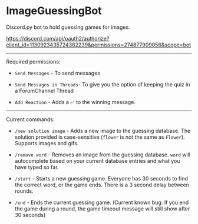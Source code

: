 # ImageGuessingBot
Discord.py bot to hold guessing games for images.

https://discord.com/api/oauth2/authorize?client_id=1130923435724382239&permissions=274877909056&scope=bot

---

Required permissions:

- `Send Messages` - To send messages

- `Send Messages in Threads`- To give you the option of keeping the quiz in a ForumChannel Thread

- `Add Reaction` - Adds a ✅ to the winning message.

---

Current commands:

- `/new solution image` - Adds a new image to the guessing database.  The solution provided is case-sensitive (`flower` is not the same as `Flower`).  Supports images and gifs.

- `/remove word` - Removes an image from the guessing database.  `word` will autocomplete based on your current database entries and what you have typed so far.

- `/start` - Starts a new guessing game.  Everyone has 30 seconds to find the correct word, or the game ends.  There is a 3 second delay between rounds.

- `/end` - Ends the current guessing game.  (Current known bug: If you end the game during a round, the game timeout message will still show after 30 seconds)
